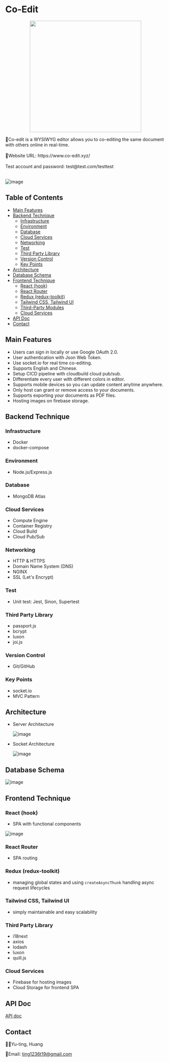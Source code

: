 # Co-Edit

<p align="center">
  <img width="350" src="https://github.com/jenniehuang/Co-Edit/blob/master/co-edit.png?raw=true">
</p>
📜Co-edit is a WYSIWYG editor allows you to co-editing the same document with others online in real-time.
<br/>
<br/>
🔗Website URL: https://www.co-edit.xyz/
<br/>
<br/>
Test account and password: test@test.com/testtest
<br/>
<br/>

![image](https://github.com/jenniehuang/Co-Edit/blob/master/Demo-v1.gif?raw=true)

## Table of Contents

- [Main Features](#main-features)
- [Backend Technique](#backend-technique)
  - [Infrastructure](#infrastructure)
  - [Environment](#environment)
  - [Database](#database)
  - [Cloud Services](#cloud-services)
  - [Networking](#networking)
  - [Test](#test)
  - [Third Party Library](#third-party-library)
  - [Version Control](#version-control)
  - [Key Points](#key-points)
- [Architecture](#architecture)
- [Database Schema](#database-schema)
- [Frontend Technique](#frontend-technique)
  - [React (hook)](#react-hook)
  - [React Router](#react-router)
  - [Redux (redux-toolkit)](#redux-redux-toolkit)
  - [Tailwind CSS, Tailwind UI](#tailwind-css-tailwind-ui)
  - [Third-Party Modules](#third-party-library-1)
  - [Cloud Services](#cloud-services-1)
- [API Doc](#api-doc)
- [Contact](#contact)

## Main Features

- Users can sign in locally or use Google OAuth 2.0.
- User authentication with Json Web Token.
- Use socket.io for real time co-editing.
- Supports English and Chinese.
- Setup CICD pipeline with cloudbuild cloud pub/sub.
- Differentiate every user with different colors in editor.
- Supports mobile devices so you can update content anytime anywhere.
- Only host can grant or remove access to your documents.
- Supports exporting your documents as PDF files.
- Hosting images on firebase storage.

## Backend Technique

### Infrastructure

- Docker
- docker-compose

### Environment

- Node.js/Express.js

### Database

- MongoDB Atlas

### Cloud Services

- Compute Engine
- Container Registry
- Cloud Build
- Cloud Pub/Sub

### Networking

- HTTP & HTTPS
- Domain Name System (DNS)
- NGINX
- SSL (Let's Encrypt)

### Test

- Unit test: Jest, Sinon, Supertest

### Third Party Library

- passport.js
- bcrypt
- luxon
- joi.js

### Version Control

- Git/GitHub

### Key Points

- socket.io
- MVC Pattern

## Architecture

- Server Architecture

  ![image](https://github.com/jenniehuang/Co-Edit/blob/master/Server%20Architecture.png?raw=true)

- Socket Architecture

  ![image](https://github.com/jenniehuang/Co-Edit/blob/master/Socket%20Architecture.png?raw=true)

## Database Schema

![image](https://github.com/jenniehuang/Co-Edit/blob/master/DB%20schema.png?raw=true)

## Frontend Technique

### React (hook)

- SPA with functional components

![image](https://github.com/jenniehuang/Co-Edit/blob/master/React%20Components.png?raw=true)

### React Router

- SPA routing

### Redux (redux-toolkit)

- managing global states and using `createAsyncThunk` handling async request lifecycles

### Tailwind CSS, Tailwind UI

- simply maintainable and easy scalability

### Third Party Library

- i18next
- axios
- lodash
- luxon
- quill.js

### Cloud Services

- Firebase for hosting images
- Cloud Storage for frontend SPA

## API Doc

[API doc](https://app.swaggerhub.com/apis-docs/jenniehuang/co-edit/1.0.0#/)

## Contact

👩‍💻Yu-ting, Huang
<br/>

📧Email: ting1236t19@gmail.com
